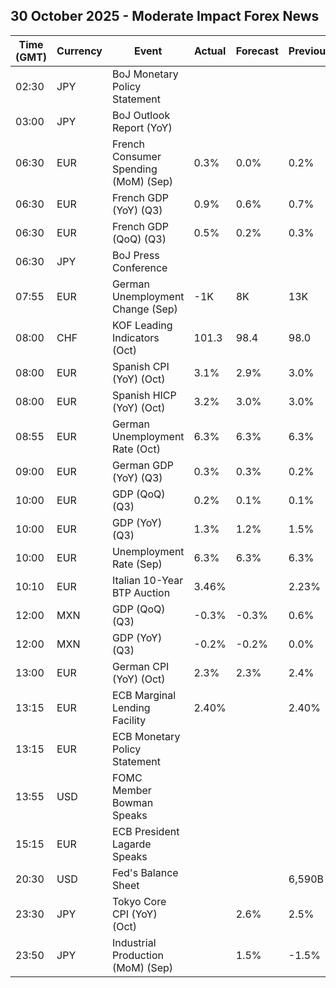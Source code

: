 ## 30 October 2025 - Moderate Impact Forex News

| Time (GMT) | Currency | Event | Actual | Forecast | Previous |
|------|----------|-------|--------|----------|----------|
| 02:30 | JPY | BoJ Monetary Policy Statement |  |  |  |
| 03:00 | JPY | BoJ Outlook Report (YoY) |  |  |  |
| 06:30 | EUR | French Consumer Spending (MoM) (Sep) | 0.3% | 0.0% | 0.2% |
| 06:30 | EUR | French GDP (YoY) (Q3) | 0.9% | 0.6% | 0.7% |
| 06:30 | EUR | French GDP (QoQ) (Q3) | 0.5% | 0.2% | 0.3% |
| 06:30 | JPY | BoJ Press Conference |  |  |  |
| 07:55 | EUR | German Unemployment Change (Sep) | -1K | 8K | 13K |
| 08:00 | CHF | KOF Leading Indicators (Oct) | 101.3 | 98.4 | 98.0 |
| 08:00 | EUR | Spanish CPI (YoY) (Oct) | 3.1% | 2.9% | 3.0% |
| 08:00 | EUR | Spanish HICP (YoY) (Oct) | 3.2% | 3.0% | 3.0% |
| 08:55 | EUR | German Unemployment Rate (Oct) | 6.3% | 6.3% | 6.3% |
| 09:00 | EUR | German GDP (YoY) (Q3) | 0.3% | 0.3% | 0.2% |
| 10:00 | EUR | GDP (QoQ) (Q3) | 0.2% | 0.1% | 0.1% |
| 10:00 | EUR | GDP (YoY) (Q3) | 1.3% | 1.2% | 1.5% |
| 10:00 | EUR | Unemployment Rate (Sep) | 6.3% | 6.3% | 6.3% |
| 10:10 | EUR | Italian 10-Year BTP Auction | 3.46% |  | 2.23% |
| 12:00 | MXN | GDP (QoQ) (Q3) | -0.3% | -0.3% | 0.6% |
| 12:00 | MXN | GDP (YoY) (Q3) | -0.2% | -0.2% | 0.0% |
| 13:00 | EUR | German CPI (YoY) (Oct) | 2.3% | 2.3% | 2.4% |
| 13:15 | EUR | ECB Marginal Lending Facility | 2.40% |  | 2.40% |
| 13:15 | EUR | ECB Monetary Policy Statement |  |  |  |
| 13:55 | USD | FOMC Member Bowman Speaks |  |  |  |
| 15:15 | EUR | ECB President Lagarde Speaks |  |  |  |
| 20:30 | USD | Fed's Balance Sheet |  |  | 6,590B |
| 23:30 | JPY | Tokyo Core CPI (YoY) (Oct) |  | 2.6% | 2.5% |
| 23:50 | JPY | Industrial Production (MoM) (Sep) |  | 1.5% | -1.5% |
